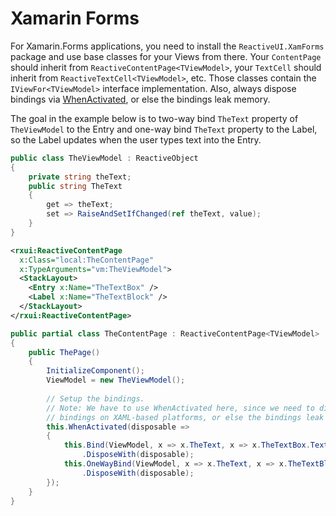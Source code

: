 # Xamarin Forms

For Xamarin.Forms applications, you need to install the `ReactiveUI.XamForms` package and use base classes for your Views from there. Your `ContentPage` should inherit from `ReactiveContentPage<TViewModel>`, your `TextCell` should inherit from `ReactiveTextCell<TViewModel>`, etc. Those classes contain the `IViewFor<TViewModel>` interface implementation. Also, always dispose bindings via [WhenActivated](../when-activated), or else the bindings leak memory.

The goal in the example below is to two-way bind `TheText` property of `TheViewModel` to the Entry and one-way bind `TheText` property to the Label, so the Label updates when the user types text into the Entry.
 
```csharp
public class TheViewModel : ReactiveObject
{
    private string theText;
    public string TheText
    {
        get => theText;
        set => RaiseAndSetIfChanged(ref theText, value);
    }
}
```

```xml
<rxui:ReactiveContentPage 
  x:Class="local:TheContentPage"
  x:TypeArguments="vm:TheViewModel">
  <StackLayout>
    <Entry x:Name="TheTextBox" />
    <Label x:Name="TheTextBlock" />
  </StackLayout>
</rxui:ReactiveContentPage>
```

```csharp
public partial class TheContentPage : ReactiveContentPage<TViewModel>
{
    public ThePage()
    {
        InitializeComponent(); 
        ViewModel = new TheViewModel();
        
        // Setup the bindings.
        // Note: We have to use WhenActivated here, since we need to dispose the
        // bindings on XAML-based platforms, or else the bindings leak memory.
        this.WhenActivated(disposable =>
        {
            this.Bind(ViewModel, x => x.TheText, x => x.TheTextBox.Text)
                .DisposeWith(disposable);
            this.OneWayBind(ViewModel, x => x.TheText, x => x.TheTextBlock.Text)
                .DisposeWith(disposable);
        });
    }
}
```
